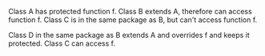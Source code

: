 Class A has protected function f.
Class B extends A, therefore can access function f.
Class C is in the same package as B, but can't access function f.

Class D in the same package as B extends A and overrides f and keeps it
  protected.
Class C can access f.
